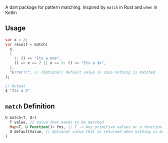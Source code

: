 <!-- 
This README describes the package. If you publish this package to pub.dev,
this README's contents appear on the landing page for your package.

For information about how to write a good package README, see the guide for
[writing package pages](https://dart.dev/guides/libraries/writing-package-pages). 

For general information about developing packages, see the Dart guide for
[creating packages](https://dart.dev/guides/libraries/create-library-packages)
and the Flutter guide for
[developing packages and plugins](https://flutter.dev/developing-packages). 
-->

A dart package for pattern matching. Inspired by `match` in Rust and `when` in Kotlin

## Usage

```dart
var x = 2;
var result = match(
  x,
  {
    1: () => "Its a one",
    () => x == 2 || x == 3: () => "Its a $x",
  },
  "Error!!", // (Optional) default value in case nothing is matched
);

// Output
$ "Its a 2"
```

## `match` Definition
```dart
U match<T, U>(
  T value, // Value that needs to be matched
  Map<T, U Function()> fns, // T -> Any primitive values or a function that returns true or false
  U defaultValue, // Optional value that is returned when nothing is matched
)
```
